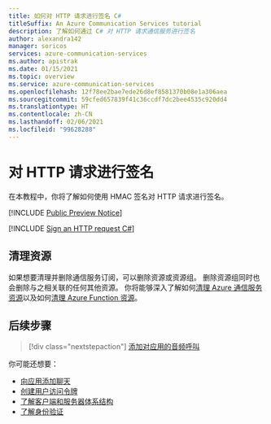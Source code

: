 ```yaml
---
title: 如何对 HTTP 请求进行签名 C#
titleSuffix: An Azure Communication Services tutorial
description: 了解如何通过 C# 对 HTTP 请求通信服务进行签名
author: alexandra142
manager: soricos
services: azure-communication-services
ms.author: apistrak
ms.date: 01/15/2021
ms.topic: overview
ms.service: azure-communication-services
ms.openlocfilehash: 12f78ee2bae7ede26d8ef8581370b08e1a306aea
ms.sourcegitcommit: 59cfed657839f41c36ccdf7dc2bee4535c920dd4
ms.translationtype: HT
ms.contentlocale: zh-CN
ms.lasthandoff: 02/06/2021
ms.locfileid: "99628288"
---
```

# <a name="sign-an-http-request"></a>对 HTTP 请求进行签名

在本教程中，你将了解如何使用 HMAC 签名对 HTTP 请求进行签名。

[!INCLUDE [Public Preview Notice](../includes/public-preview-include.md)]

[!INCLUDE [Sign an HTTP request C#](./includes/hmac-header-csharp.md)]

## <a name="clean-up-resources"></a>清理资源

如果想要清理并删除通信服务订阅，可以删除资源或资源组。 删除资源组同时也会删除与之相关联的任何其他资源。 你将能够深入了解如何[清理 Azure 通信服务资源](../quickstarts/create-communication-resource.md#clean-up-resources)以及如何[清理 Azure Function 资源](../../azure-functions/create-first-function-vs-code-csharp.md#clean-up-resources)。

## <a name="next-steps"></a>后续步骤

> [!div class="nextstepaction"]
> [添加对应用的音频呼叫](../quickstarts/voice-video-calling/getting-started-with-calling.md)

你可能还想要：

- [向应用添加聊天](../quickstarts/chat/get-started.md)
- [创建用户访问令牌](../quickstarts/access-tokens.md)
- [了解客户端和服务器体系结构](../concepts/client-and-server-architecture.md)
- [了解身份验证](../concepts/authentication.md)
